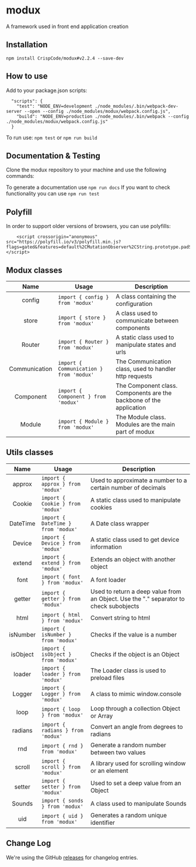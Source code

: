 # modux
A framework used in front end application creation

## Installation

```
npm install CrispCode/modux#v2.2.4 --save-dev
```

## How to use

Add to your package.json scripts:
```
  "scripts": {
    "test": "NODE_ENV=development ./node_modules/.bin/webpack-dev-server --open --config ./node_modules/modux/webpack.config.js",
    "build": "NODE_ENV=production ./node_modules/.bin/webpack --config ./node_modules/modux/webpack.config.js"
  }
```

To run use: `npm test` or `npm run build`

## Documentation & Testing

Clone the modux repository to your machine and use the following commands:

To generate a documentation use `npm run docs`
If you want to check functionality you can use `npm run test` 

## Polyfill

In order to support older versions of browsers, you can use polyfills:

```
    <script crossorigin="anonymous" src="https://polyfill.io/v3/polyfill.min.js?flags=gated&features=default%2CMutationObserver%2CString.prototype.padStart%2Cconsole.info"></script>
```

## Modux classes

  |Name|Usage|Description|
  |:---:|---|---|
  | config | `import { config } from 'modux'` | A class containing the configuration |
  | store | `import { store } from 'modux'` | A class used to communicate between components |
  | Router | `import { Router } from 'modux'` | A static class used to manipulate states and urls |
  | Communication | `import { Communication } from 'modux'` | The Communication class, used to handler http requests |
  | Component | `import { Component } from 'modux'` | The Component class. Components are the backbone of the application |
  | Module | `import { Module } from 'modux'` | The Module class. Modules are the main part of modux |

## Utils classes

  |Name|Usage|Description|
  |:---:|---|---|
  | approx | `import { approx } from 'modux'` | Used to approximate a number to a certain number of decimals |
  | Cookie | `import { Cookie } from 'modux'` | A static class used to manipulate cookies |
  | DateTime | `import { DateTime } from 'modux'` | A Date class wrapper |
  | Device | `import { Device } from 'modux'` | A static class used to get device information |
  | extend | `import { extend } from 'modux'` | Extends an object with another object |
  | font | `import { font } from 'modux'` | A font loader |
  | getter | `import { getter } from 'modux'` | Used to return a deep value from an Object. Use the "." separator to check subobjects |
  | html | `import { html } from 'modux'` | Convert string to html |
  | isNumber | `import { isNumber } from 'modux'` | Checks if the value is a number |
  | isObject | `import { isObject } from 'modux'` | Checks if the object is an Object |
  | loader | `import { loader } from 'modux'` | The Loader class is used to preload files |
  | Logger | `import { Logger } from 'modux'` | A class to mimic window.console |
  | loop | `import { loop } from 'modux'` | Loop through a collection Object or Array |
  | radians | `import { radians } from 'modux'` | Convert an angle from degrees to radians |
  | rnd | `import { rnd } from 'modux'` | Generate a random number between two values |
  | scroll | `import { scroll } from 'modux'` | A library used for scrolling window or an element |
  | setter | `import { setter } from 'modux'` | Used to set a deep value from an Object |
  | Sounds | `import { sonds } from 'modux'` | A class used to manipulate Sounds |
  | uid | `import { uid } from 'modux'` | Generates a random unique identifier |

## Change Log

  We're using the GitHub [releases](https://github.com/CrispCode/modux/releases) for changelog entries.